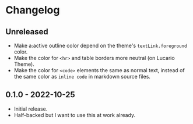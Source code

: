 # Changelog

## Unreleased

- Make a:active outline color depend on the theme's `textLink.foreground` color.
- Make the color for `<hr>` and table borders more neutral (on Lucario Theme).
- Make the color for `<code>` elements the same as normal text, instead of the same color as `inline code` in markdown source files.

## 0.1.0 - 2022-10-25

- Initial release.
- Half-backed but I want to use this at work already.
